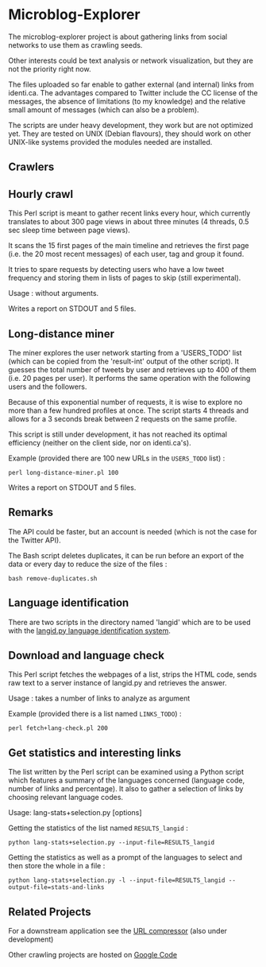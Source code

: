 Microblog-Explorer
==================


The microblog-explorer project is about gathering links from social networks to use them as crawling seeds.

Other interests could be text analysis or network visualization, but they are not the priority right now.

The files uploaded so far enable to gather external (and internal) links from identi.ca. The advantages compared to Twitter include the CC license of the messages, the absence of limitations (to my knowledge) and the relative small amount of messages (which can also be a problem).

The scripts are under heavy development, they work but are not optimized yet. They are tested on UNIX (Debian flavours), they should work on other UNIX-like systems provided the modules needed are installed.


Crawlers
--------

## Hourly crawl

This Perl script is meant to gather recent links every hour, which currently translates to about 300 page views in about three minutes (4 threads, 0.5 sec sleep time between page views).

It scans the 15 first pages of the main timeline and retrieves the first page (i.e. the 20 most recent messages) of each user, tag and group it found.

It tries to spare requests by detecting users who have a low tweet frequency and storing them in lists of pages to skip (still experimental).

Usage : without arguments.

Writes a report on STDOUT and 5 files.


## Long-distance miner

The miner explores the user network starting from a 'USERS_TODO' list (which can be copied from the 'result-int' output of the other script). It guesses the total number of tweets by user and retrieves up to 400 of them (i.e. 20 pages per user). It performs the same operation with the following users and the followers.

Because of this exponential number of requests, it is wise to explore no more than a few hundred profiles at once. The script starts 4 threads and allows for a 3 seconds break between 2 requests on the same profile.

This script is still under development, it has not reached its optimal efficiency (neither on the client side, nor on identi.ca's).

Example (provided there are 100 new URLs in the `USERS_TODO` list) :

    perl long-distance-miner.pl 100

Writes a report on STDOUT and 5 files.


## Remarks

The API could be faster, but an account is needed (which is not the case for the Twitter API).

The Bash script deletes duplicates, it can be run before an export of the data or every day to reduce the size of the files :

    bash remove-duplicates.sh


Language identification
-----------------------

There are two scripts in the directory named 'langid' which are to be used with the [langid.py language identification system](https://github.com/saffsd/langid.py).


## Download and language check

This Perl script fetches the webpages of a list, strips the HTML code, sends raw text to a server instance of langid.py and retrieves the answer.

Usage : takes a number of links to analyze as argument

Example (provided there is a list named `LINKS_TODO`) :

    perl fetch+lang-check.pl 200


## Get statistics and interesting links

The list written by the Perl script can be examined using a Python script which features a summary of the languages concerned (language code, number of links and percentage). It also to gather a selection of links by choosing relevant language codes.

Usage: lang-stats+selection.py [options]

Getting the statistics of the list named `RESULTS_langid` :

    python lang-stats+selection.py --input-file=RESULTS_langid

Getting the statistics as well as a prompt of the languages to select and then store the whole in a file :

    python lang-stats+selection.py -l --input-file=RESULTS_langid --output-file=stats-and-links


Related Projects
--------------

For a downstream application see the [URL compressor](https://github.com/adbar/url-compressor) (also under development)

Other crawling projects are hosted on [Google Code](http://code.google.com/u/114777084812550353886/)
